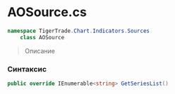 
# AOSource.cs
```csharp
namespace TigerTrade.Chart.Indicators.Sources  
    class AOSource
```

> Описание

### Синтаксис
```csharp
public override IEnumerable<string> GetSeriesList()
```
